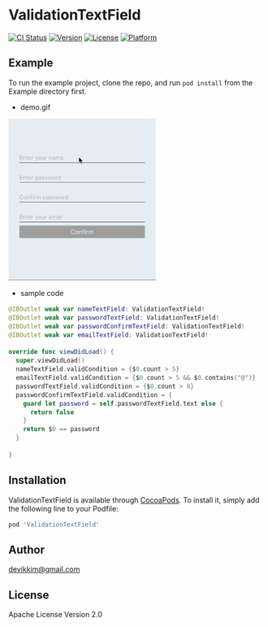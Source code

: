 # ValidationTextField

[![CI Status](https://img.shields.io/travis/devikkim@gmail.com/ValidationTextField.svg?style=flat)](https://travis-ci.org/devikkim@gmail.com/ValidationTextField)
[![Version](https://img.shields.io/cocoapods/v/ValidationTextField.svg?style=flat)](https://cocoapods.org/pods/ValidationTextField)
[![License](https://img.shields.io/cocoapods/l/ValidationTextField.svg?style=flat)](https://cocoapods.org/pods/ValidationTextField)
[![Platform](https://img.shields.io/cocoapods/p/ValidationTextField.svg?style=flat)](https://cocoapods.org/pods/ValidationTextField)

## Example

To run the example project, clone the repo, and run `pod install` from the Example directory first.

* demo.gif

<img alt="Demo" src="/References/demo.gif?raw=true" width="290">&nbsp;


* sample code

```swift
@IBOutlet weak var nameTextField: ValidationTextField!
@IBOutlet weak var passwordTextField: ValidationTextField!
@IBOutlet weak var passwordConfirmTextField: ValidationTextField!
@IBOutlet weak var emailTextField: ValidationTextField!

override func viewDidLoad() {
  super.viewDidLoad()
  nameTextField.validCondition = {$0.count > 5}
  emailTextField.validCondition = {$0.count > 5 && $0.contains("@")}
  passwordTextField.validCondition = {$0.count > 8}
  passwordConfirmTextField.validCondition = {
    guard let password = self.passwordTextField.text else {
      return false
    }
    return $0 == password
  }

}
```

## Installation

ValidationTextField is available through [CocoaPods](https://cocoapods.org). To install
it, simply add the following line to your Podfile:

```ruby
pod 'ValidationTextField'
```

## Author

devikkim@gmail.com

## License

Apache License Version 2.0
